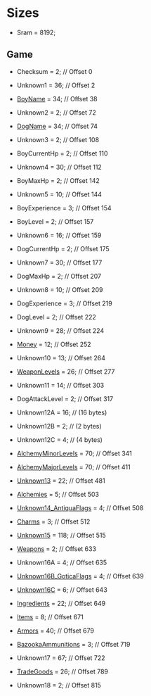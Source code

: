 ﻿# Sizes

* Sram = 8192;

## Game
* Checksum = 2; // Offset 0
* Unknown1 = 36; // Offset 2
* [BoyName](Items/CharacterName.md) = 34; // Offset 38
* Unknown2 = 2; // Offset 72
* [DogName](Items/CharacterName.md) = 34; // Offset 74
* Unknown3 = 2; // Offset 108
* BoyCurrentHp = 2; // Offset 110
* Unknown4 = 30; // Offset 112
* BoyMaxHp = 2; // Offset 142
* Unknown5 = 10; // Offset 144 
* BoyExperience = 3; // Offset 154
* BoyLevel = 2; // Offset 157
* Unknown6 = 16; // Offset 159
* DogCurrentHp = 2; // Offset 175
* Unknown7 = 30; // Offset 177
* DogMaxHp = 2; // Offset 207
* Unknown8 = 10; // Offset 209
* DogExperience = 3; // Offset 219
* DogLevel = 2; // Offset 222
* Unknown9 = 28; // Offset 224
* [Money](Items/Money.md) = 12; // Offset 252
* Unknown10 = 13; // Offset 264
* [WeaponLevels](Items/WeaponLevels.md) = 26; // Offset 277
* Unknown11 = 14; // Offset 303
* DogAttackLevel = 2; // Offset 317

* Unknown12A = 16; // (16 bytes)
* Unknown12B = 2; // (2 bytes)
* Unknown12C = 4; // (4 bytes)

* [AlchemyMinorLevels](Items/AlchemyLevels.md) = 70; // Offset 341
* [AlchemyMajorLevels](Items/AlchemyLevels.md) = 70; // Offset 411
* [Unknown13](Items/Unknown13.md) = 22; // Offset 481
* [Alchemies](Items/Alchemies.md) = 5; // Offset 503
* [Unknown14_AntiquaFlags](Items/Enums/Unknown14_AntiquaFlags.md) = 4; // Offset 508
* [Charms](Items/Charms.md) = 3; // Offset 512
* [Unknown15](Items/Unknown15.md) = 118; // Offset 515
* [Weapons](Items/Weapons.md) = 2; // Offset 633

* Unknown16A = 4; // Offset 635
* [Unknown16B_GoticaFlags](Items/Enums/Unknown16_GoticaFlags.md) = 4; // Offset 639
* [Unknown16C](Items/Unknown16C.md) = 6; // Offset 643

* [Ingredients](Items/Ingredients.md) = 22; // Offset 649
* [Items](Items/Items.md) = 8; // Offset 671
* [Armors](Items/Armors.md) = 40; // Offset 679
* [BazookaAmmunitions](Items/BazookaAmmunitions.md) = 3; // Offset 719 
* Unknown17 = 67; // Offset 722
* [TradeGoods](Items/TradeGoods.md) = 26; // Offset 789
* Unknown18 = 2; // Offset 815